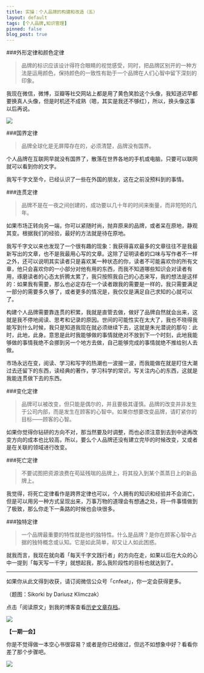 ```yaml
---
title: 实操：个人品牌的构建和改造（五）
layout: default
tags: [个人品牌,知识管理]
pinned: false
blog_post: true
---
```


###外形定律和颜色定律

>品牌的标识应该设计得符合眼睛的视觉感受，同时，把品牌区别开的一种方法是运用颜色，保持颜色的一致性有助于一个品牌在人们心智中留下深刻的印象。

我现在微信，微博，豆瓣等社交网站上都是用了黄色笑脸这个头像，我知道迟早都要换真人头像，但是时机还不成熟（嗯，其实是我还不够红），所以，换头像这事以后再说。

![](http://cnfeat.qiniudn.com/signitrue-2014-09-28.jpg)


###国界定律

>品牌全球化是无屏障存在的，必须清楚，品牌没有国界。

个人品牌在互联网早就没有国界了，散落在世界各地的手机或电脑，只要可以联网就可以看到你的文字。

我写千字文至今，已经认识了一些在外国的朋友，这在之前没预料到的事情。


###连贯定律

>品牌不是在一夜之间创建的，成功要以几十年的时间来衡量，而非短短的几年。

如果市场正转向另一端，你可以紧随时尚，抛弃原来的品牌，或者呆在原地，静观其变。根据我们的经验，最好的方法就是待在原地。

我写千字文以来也发现了一个很有趣的现象：我获得喜欢最多的文章往往不是我最新写出的文章，也不是我最用心写的文章。这除了证明读者的口味与写作者不一样之外，还可以说明其实读者只是喜欢某一种状态的你，读者不可能喜欢你的所有文章，他只会喜欢你的一小部分对他有用的东西，而我不知道哪些知识会对读者有用，琢磨读者的心态太折腾太累了，我只按照我自己的心态来写，我的想法是这样的：如果我有需要，那么也必定存在一个读者跟我的需要是一样的，我只需要满足一部分的需要多久够了，或者更多的情况是，我仅仅是满足自己求知的心就可以了。

构建个人品牌需要靠连贯的积累，我就是直管去做，做好了品牌自然就会出来，这就是我不停地阅读、思考和记录的原因。世间的可能性实在太大了，我也不晓得我能写到什么时候，我只是知道我现在就必须继续下去，这就是朱光潜说的那句：此时，此地，此身。意思是此时我能够做的事情就绝对不放到下一个时刻，此地我能够做的事情我绝不会挪到另一个地方去做，自己能够完成的事情就绝不推给别人去做。

市场永远在变，阅读、学习和写字的热潮也一波接一波，而我能做在就是盯住大潮过去还留下的东西，读经典的著作，学习科学的常识，写关注内心的东西，这就是我能连贯做下去的东西。

###变化定律

>品牌可以被改变，但只能是偶尔的，并且要极其谨慎。品牌的改变并非发生于公司内部，而是发生在顾客的心智中。如果你想要改变品牌，请盯紧你的目标——顾客的心智。

如果你觉得你钻研的方向不对，那当然要及时调整，而也必须注意到去到中途再改变方向的成本也比较高，所以，要么个人品牌还没有建立完毕的时候改变，又或者是在关联的领域进行改变。


###死亡定律

>不要试图把资源浪费在苟延残喘的品牌上，将其投入到某个蒸蒸日上的新品牌上。

我觉得，将死亡定律看作是跨界定律也可以，个人拥有的知识和经验并不会消亡，但是可以用另一种方式呈现出来，万事万物的道理会有想通之处，将一件事情做到了极致，那么你走下一条路的时候也会块很多。


###独特定律

>一个品牌最重要的特性就是他的独特性。什么是品牌？是你在顾客心智中占据的独特概念或认知。它是如此简单，却又让人如此困惑。

就我而言，我现在就向着「每天千字文践行者」的方向在走，如果以后在大众的心中一提到「每天写一千字」就想起我，那么我阶段性的目标也就达到了。


----

如果你从此文得到收获，请订阅微信公众号「cnfeat」，你一定会获得更多。

（题图：Sikorki by Dariusz Klimczak）

点击「阅读原文」到我的博客查看[历史文章存档](http://cnfeat.com)。

![](http://cnfeat.qiniudn.com/signitrue-2014-09-28.jpg)

**【一期一会】**

你是不觉得做一本空心书很容易？或者是你已经做过，但远不如想象中好？看看你差了那个步骤吧。

![](http://cnfeat.qiniudn.com/DSC00171.JPG)

